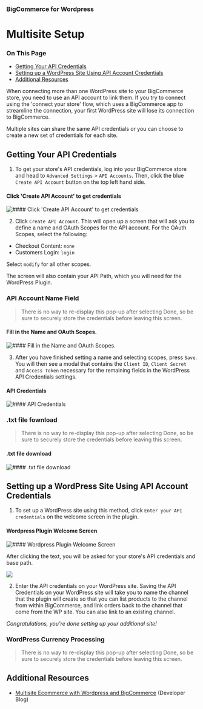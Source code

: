 <div><h3 class="sub-docs-type" id="bigcommerce-for-wordpress">BigCommerce for Wordpress</h3>
<h1 class="sub-docs-title">Multisite Setup</h1>
<div class="otp" id="no-index">
	<h3> On This Page </h3>
	<ul>
        <li><a href="#multisite_getting">Getting Your API Credentials</a></li>
        <li><a href="#multisite_setting-up">Setting up a WordPress Site Using API Account Credentials</a></li>
    		<li><a href="#multisite_additional">Additional Resources</a></li>
	</ul>
</div>

<a href='#multisite_overview' aria-hidden='true' class='block-anchor'  id='multisite_overview'><i aria-hidden='true' class='linkify icon'></i></a>

When connecting more than one WordPress site to your BigCommerce store, you need to use an API account to link them. If you try to connect using the 'connect your store' flow, which uses a BigCommerce app to streamline the connection, your first WordPress site will lose its connection to BigCommerce.

Multiple sites can share the same API credentials or you can choose to create a new set of credentials for each site.


<a href='#multisite_getting' aria-hidden='true' class='block-anchor'  id='multisite_getting'><i aria-hidden='true' class='linkify icon'></i></a>

## Getting Your API Credentials

1. To get your store's API credentials, log into your BigCommerce store and head to `Advanced Settings` > `API Accounts`. Then, click the blue `Create API Account` button on the top left hand side.

<!--
    title: #### Click 'Create API Account' to get credentials

    data: //s3.amazonaws.com/user-content.stoplight.io/6116/1544044020003
-->

#### Click 'Create API Account' to get credentials
![#### Click 'Create API Account' to get credentials
](//s3.amazonaws.com/user-content.stoplight.io/6116/1544044020003 "#### Click 'Create API Account' to get credentials
")

2. Click `Create API Account`. This will open up a screen that will ask you to define a name and OAuth Scopes for the API account. For the OAuth Scopes, select the following:

* Checkout Content: `none`
* Customers Login: `login`

Select `modify` for all other scopes.

The screen will also contain your API Path, which you will need for the WordPress Plugin. 

<div class="HubBlock--callout">
<div class="CalloutBlock--">
<div class="HubBlock-content">
    
<!-- theme:  -->

### API Account Name Field
> There is no way to re-display this pop-up after selecting Done, so be sure to securely store the credentials before leaving this screen.

</div>
</div>
</div>

<!--
    title: #### Fill in the Name and OAuth Scopes.

    data: //s3.amazonaws.com/user-content.stoplight.io/6116/1544044197137
-->

#### Fill in the Name and OAuth Scopes.
![#### Fill in the Name and OAuth Scopes.
](//s3.amazonaws.com/user-content.stoplight.io/6116/1544044197137 "#### Fill in the Name and OAuth Scopes.
")

3. After you have finished setting a name and selecting scopes, press `Save`. You will then see a modal that contains the `Client ID`, `Client Secret` and `Access Token` necessary for the remaining fields in the WordPress API Credentials settings.

<!--
    title: #### API Credentials

    data: //s3.amazonaws.com/user-content.stoplight.io/6116/1544044553372
-->

#### API Credentials
![#### API Credentials
](//s3.amazonaws.com/user-content.stoplight.io/6116/1544044553372 "#### API Credentials
")

<div class="HubBlock--callout">
<div class="CalloutBlock--">
<div class="HubBlock-content">
    
<!-- theme:  -->

### .txt file fownload
> There is no way to re-display this pop-up after selecting Done, so be sure to securely store the credentials before leaving this screen.

</div>
</div>
</div>

<!--
    title: #### .txt file download

    data: //s3.amazonaws.com/user-content.stoplight.io/6116/1544044589538
-->

#### .txt file download
![#### .txt file download
](//s3.amazonaws.com/user-content.stoplight.io/6116/1544044589538 "#### .txt file download
")

<a href='#multisite_setting-up' aria-hidden='true' class='block-anchor'  id='multisite_setting-up'><i aria-hidden='true' class='linkify icon'></i></a>

## Setting up a WordPress Site Using API Account Credentials

1. To set up a WordPress site using this method, click `Enter your API credentials` on the welcome screen in the plugin. 


<!--
    title: #### Wordpress Plugin Welcome Screen

    data: //s3.amazonaws.com/user-content.stoplight.io/6116/1544043727239
-->

#### Wordpress Plugin Welcome Screen
![#### Wordpress Plugin Welcome Screen
](//s3.amazonaws.com/user-content.stoplight.io/6116/1544043727239 "#### Wordpress Plugin Welcome Screen
")

After clicking the text, you will be asked for your store's API credentials and base path.

<!--
    title: 
    data: //s3.amazonaws.com/user-content.stoplight.io/6116/1544043952871
-->

![](//s3.amazonaws.com/user-content.stoplight.io/6116/1544043952871 "")

2. Enter the API credentials on your WordPress site. Saving the API Credentials on your WordPress site will take you to name the channel that the plugin will create so that you can list products to the channel from within BigCommerce, and link orders back to the channel that come from the WP site. You can also link to an existing channel.


_Congratulations, you're done setting up your additional site!_ 


<div class="HubBlock--callout">
<div class="CalloutBlock--">
<div class="HubBlock-content">
    
<!-- theme:  -->

### WordPress Currency Processing
> There is no way to re-display this pop-up after selecting Done, so be sure to securely store the credentials before leaving this screen.

</div>
</div>
</div>



<a href='#multisite_additional' aria-hidden='true' class='block-anchor'  id='multisite_additional'><i aria-hidden='true' class='linkify icon'></i></a>

## Additional Resources

* [Multisite Ecommerce with Wordpress and BigCommerce](https://medium.com/bigcommerce-developer-blog/multi-site-ecommerce-with-wordpress-and-bigcommerce-40dee194f8a) (Developer Blog)

